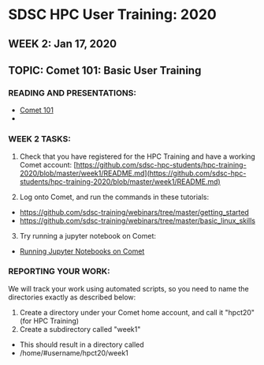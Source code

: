 # SDSC HPC User Training:  2020
## WEEK 2: Jan 17, 2020
## TOPIC:  Comet 101: Basic User Training

### READING AND PRESENTATIONS:
* [Comet 101](./Running-Jobs-on-Comet-04-11-2019.pdf)
* 

### WEEK 2 TASKS:
1. Check that you have registered for the HPC Training and have a working Comet account:
[https://github.com/sdsc-hpc-students/hpc-training-2020/blob/master/week1/README.md](https://github.com/sdsc-hpc-students/hpc-training-2020/blob/master/week1/README.md)

2. Log onto Comet, and run the commands in these tutorials:
* https://github.com/sdsc-training/webinars/tree/master/getting_started
* https://github.com/sdsc-training/webinars/tree/master/basic_linux_skills


3. Try running a jupyter notebook on Comet:
* [Running Jupyter Notebooks on Comet](https://github.com/sdsc-hpc-students/hpc-training-2020/blob/master/basic_tutorials/how-to-run-notebooks-on-comet.md)

### REPORTING YOUR WORK:
We will track your work using automated scripts, so you need to name the directories exactly as described below:

1. Create a directory under your Comet home account, and call it "hpct20" (for HPC Training)
2. Create a subdirectory called "week1"
* This should result in a directory called 
*	/home/#username/hpct20/week1


